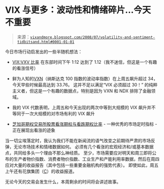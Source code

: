 <!--yml

类别：未分类

日期：2024-05-18 18:32:25

-->

# VIX 与更多：波动性和情绪碎片...今天不重要

> 来源：[`vixandmore.blogspot.com/2008/07/volatility-and-sentiment-tidbitsand.html#0001-01-01`](http://vixandmore.blogspot.com/2008/07/volatility-and-sentiment-tidbitsand.html#0001-01-01)

今日市场行动启发出的一些半随机想法：

+   [VIX:VXV 比率](http://vixandmore.blogspot.com/search/label/VIX%3AVXV) 在东部时间下午 1:12 达到了 1.12（我不迷信，但这是一个有趣的看涨信号）

+   鲜为人知的[VXN](http://vixandmore.blogspot.com/search/label/VXN)（纳斯达克 100 指数的波动率指数）在上周五飙升超过 34，今天早些时候最高达到 33.76。 这并不足以满足“VIX 必须超过 30！” 的纯粹主义者，但这是一个有趣的数据点，特别是因为 VXN 和 NDX 排除了金融领域。

+   我的 VIX 代数表明，上周五和今天出现的两次中等到大规模的 VIX 飙升并不等同于一次大规模的对市场有利的 VIX 飙升

+   [芝加哥期权交易所股票看涨期权与看跌期权比率](http://vixandmore.blogspot.com/search/label/CPCE) - 一种优秀的市场定时指标 - 正在展现出看涨的迹象

当一切尘埃落定时，我认为我们不能在新闻流的语气改变之前期待严肃的市场反弹，无论市场技术和情绪数据如何。 必须有几个看涨的宏观经济和/或基本数据点，共同给多头一个理由不那么神经质。 至少，市场需要应对明天和周三即将公布的生产者物价指数、消费者物价指数、工业生产和产能利用率数据，然后在周四应对大量的收益报告（其中包括一些重要金融机构的强势代表）。 即使如此，周五上午还有花旗集团（[C](http://finance.google.com/finance?q=c)）的收益报道。

无论今天的交易会发生什么，本周剩余的时间将会讲述故事。
